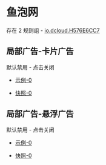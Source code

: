# 鱼泡网

存在 2 规则组 - [io.dcloud.H576E6CC7](/src/apps/io.dcloud.H576E6CC7.ts)

## 局部广告-卡片广告

默认禁用 - 点击关闭

- [示例-0](https://m.gkd.li/57941037/42273686-b44a-4964-80a5-84b55e6ad75c)

- [快照-0](https://i.gkd.li/i/14731764)

## 局部广告-悬浮广告

默认禁用 - 点击关闭

- [示例-0](https://m.gkd.li/57941037/42273686-b44a-4964-80a5-84b55e6ad75c)

- [快照-0](https://i.gkd.li/i/14731764)
